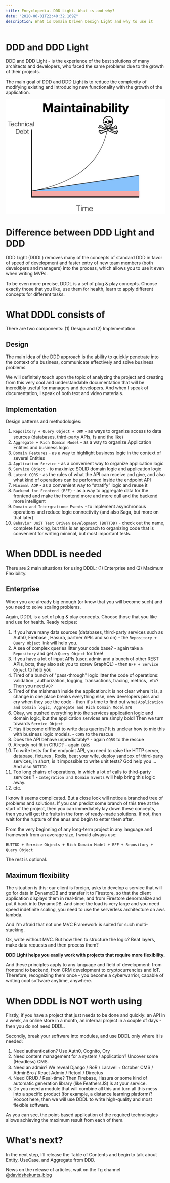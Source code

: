 ```yaml
---
title: Encyclopedia. DDD Light. What is and why?
date: "2020-06-01T22:40:32.169Z"
description: What is Domain Driven Design Light and why to use it
---
```


# DDD and DDD Light
DDD and DDD Light - is the experience of the best solutions of many architects and developers,
who faced the same problems due to the growth of their projects.

The main goal of DDD and DDD Light is to reduce the complexity of modifying existing and introducing new functionality
with the growth of the application.

![Maintainability problem](./maintanability.jpg)

# Difference between DDD Light and DDD

DDD Light (DDDL) removes many of the concepts of standard DDD in favor of speed of development
and faster entry of new team members (both developers and managers) into the process, which
allows you to use it even when writing MVPs.

To be even more precise, DDDL is a set of plug & play concepts. Choose exactly those that you
like, use them for health, learn to apply different concepts for different tasks.

# What DDDL consists of
There are two components: (1) Design and (2) Implementation.

## Design
The main idea of the DDD approach is the ability to quickly penetrate into the context of a
business, communicate effectively and solve business problems.

We will definitely touch upon the topic of analyzing the project and creating from this very
cool and understandable documentation that will be incredibly useful for managers and developers.
And when I speak of documentation, I speak of both text and video materials.

## Implementation
Design patterns and methodologies:

1. `Repository + Query Object + ORM` - as ways to organize access to data sources (databases,
third-party APIs, fs and the like)
1. `Aggregate + Rich Domain Model` - as a way to organize Application Entities and business logic
1. `Domain Features` - as a way to highlight business logic in the context of several Entities
1. `Application Service` - as a convenient way to organize application logic
1. `Service Object` - to maximize SOLID domain logic and application logic
1. `Latent CQRS` - as the rules of what the API can receive and give, and also what kind of
operations can be performed inside the endpoint API
1. `Minimal AOP` - as a convenient way to “stratify” logic and reuse it
1. `Backend for Frontend (BFF)` - as a way to aggregate data for the frontend and make the
frontend more and more dull and the backend more intelligent
1. `Domain and Intergratione Events` - to implement asynchronous operations and reduce logic
connectivity (and also Saga, but more on that later)
1. `Behavior UniT Test Driven Development (BUTTDD)` - check out the name, complete fucking,
but this is an approach to organizing code that is convenient for writing minimal, but most
important tests.

# When DDDL is needed
There are 2 main situations for using DDDL: (1) Enterprise and (2) Maximum Flexibility.

## Enterprise

When you are already big enough (or know that you will become such) and you need to solve scaling
problems.

Again, DDDL is a set of plug & play concepts. Choose those that you like and use for health.
Ready recipes:

1. If you have many data sources (databases, third-party services such as Auth0, Firebase
    , Hasura, partner APIs and so on) – the `Repository + Query Object` link will help you.
1. A sea of ​​complex queries litter your code base? - again take a `Repository` and get a `Query
 Object`
     for free!
1. If you have a lot of input APIs (user, admin and a bunch of other REST APIs, bots, they also
     ask you to screw GraphQL) - then `BFF + Service Object` to help you
1. Tired of a bunch of "pass-through" logic litter the code of operations: validation
    , authorization, logging, transactions, tracing, metrics, .etc? Then you need `AOP`
1. Tired of the mishmash inside the application: it is not clear where it is, a change in one
     place breaks everything else, new developers piss and cry when they see the code - then it's
     time to find out what `Application and Domain logic, Aggregate and Rich Domain Model` are
1. Okay, we pushed everything into the services application logic and domain logic, but the
     application services are simply bold! Then we turn towards `Service Object`
1. Has it become difficult to write data queries? It is unclear how to mix this with business
     logic models. - `CQRS` to the rescue
1. Does the API behave unpredictably? - again `CQRS` to the rescue
1. Already not fit in CRUD? - again `CQRS`
1. To write tests for the endpoint API, you need to raise the HTTP server, database, fixtures
    , Redis, beat your wife, deploy sandbox of third-party services, in short, is it impossible to
    write unit tests? God help you ... And also `BUTTDD`
1. Too long chains of operations, in which a lot of calls to third-party services
    ? - `Integration and Domain Events` will help bring this logic away.
1. etc.

I know it seems complicated. But a close look will notice a branched tree of problems and solutions.
 If you can predict some branch of this tree at the start of the project, then you can immediately lay down these concepts, then you will get the fruits in the form of ready-made solutions. If not, then wait for the rupture of the anus and begin to enter them after.

From the very beginning of any long-term project in any language and framework from an average size,
 I would always use:

`BUTTDD + Service Objects + Rich Domain Model + BFF + Repository + Query Object`

The rest is optional.

## Maximum flexibility
The situation is this: our client is foreign, asks to develop a service that will go for data in
DynamoDB and transfer it to Firestore, so that the client application displays them in real-time, and from Firestore denormalize and put it back into DynamoDB. And since the load is very large and you need speed indefinite scaling, you need to use the serverless architecture on aws lambda.

And I'm afraid that not one MVC Framework is suited for such multi-stacking.

Ok, write without MVC. But how then to structure the logic? Beat layers, make data requests and 
then process them?

**DDD Light helps you easily work with projects that require more flexibility.**

And these principles apply to any language and field of development: from frontend to backend, from 
CRM development to cryptocurrencies and IoT. Therefore, recognizing them once - you become a 
cyberwarrior, capable of writing cool software anytime, anywhere.

# When DDDL is NOT worth using

Firstly, if you have a project that just needs to be done and quickly: an API in a week, an online
store in a month, an internal project in a couple of days - then you do not need DDDL.

Secondly, break your software into modules, and use DDDL only where it is needed:

1. Need authentication? Use Auth0, Cognito, Ory
1. Need content management for a system / application? Uncover some (Headless) CMS.
1. Need an admin? We reveal Django / RoR / Laravel + October CMS / AdminBro / React Admin / Retool
 / Directus
1. Need CRUD / Real-time? Then Firebase, Hasura or some kind of automatic generation library (like
 FeathersJS) is at your service.
1. Do you need a module that will combine all this and turn all this mess into a specific product
 (for example, a distance learning platform)? Voooot here, then we will use DDDL to write 
 high-quality and most flexible software.
 
As you can see, the point-based application of the required technologies allows achieving the 
maximum result from each of them.
 
# What's next?

In the next step, I’ll release the Table of Contents and begin to talk about Entity, UseCase, and
Aggregate from DDD.

News on the release of articles, wait on the Tg channel [@davidshekunts_blog](https://teleg.run/davidshekunts_blog)

